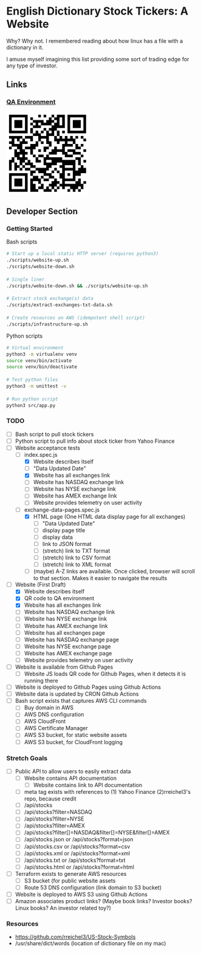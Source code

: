 # English Dictionary Stock Tickers: A Website
Why? Why not. I remembered reading about how linux has a file with a dictionary in it.

I amuse myself imagining this list providing some sort of trading edge for any type of investor.

## Links

### [QA Environment](https://aallbrig.github.io/english-dictionary-stocks/)
![QR code for QA environment](media/qa-env-qr-code.png)
## Developer Section

### Getting Started
Bash scripts
```bash
# Start up a local static HTTP server (requires python3)
./scripts/website-up.sh
./scripts/website-down.sh

# Single liner
./scripts/website-down.sh && ./scripts/website-up.sh

# Extract stock exchange(s) data
./scripts/extract-exchanges-txt-data.sh

# Create resources on AWS (idempotent shell script)
./scripts/infrastructure-up.sh
```

Python scripts
```bash
# Virtual environment
python3 -m virtualenv venv
source venv/bin/activate
source venv/bin/deactivate

# Test python files
python3 -m unittest -v

# Run python script
python3 src/app.py
```

### TODO
- [ ] Bash script to pull stock tickers
- [ ] Python script to pull info about stock ticker from Yahoo Finance
- [ ] Website acceptance tests
    - [ ] index.spec.js
        - [x] Website describes itself
        - [ ] "Data Updated Date"
        - [x] Website has all exchanges link
        - [ ] Website has NASDAQ exchange link
        - [ ] Website has NYSE exchange link
        - [ ] Website has AMEX exchange link
        - [ ] Website provides telemetry on user activity
    - [ ] exchange-data-pages.spec.js
        - [x] HTML page (One HTML data display page for all exchanges)
            - [ ] "Data Updated Date"
            - [ ] display page title
            - [ ] display data
            - [ ] link to JSON format
            - [ ] (stretch) link to TXT format
            - [ ] (stretch) link to CSV format
            - [ ] (stretch) link to XML format
        
        - [ ] (maybe) A-Z links are available. Once clicked, browser will scroll to that section. Makes it easier to navigate the results
- [ ] Website (First Draft)
    - [x] Website describes itself
    - [x] QR code to QA environment
    - [x] Website has all exchanges link
    - [ ] Website has NASDAQ exchange link
    - [ ] Website has NYSE exchange link
    - [ ] Website has AMEX exchange link
    - [ ] Website has all exchanges page
    - [ ] Website has NASDAQ exchange page
    - [ ] Website has NYSE exchange page
    - [ ] Website has AMEX exchange page
    - [ ] Website provides telemetry on user activity
- [ ] Website is available from Github Pages
    - [ ] Website JS loads QR code for Github Pages, when it detects it is running there
- [ ] Website is deployed to Github Pages using Github Actions
- [ ] Website data is updated by CRON Github Actions
- [ ] Bash script exists that captures AWS CLI commands
    - [ ] Buy domain in AWS
    - [ ] AWS DNS configuration
    - [ ] AWS CloudFront
    - [ ] AWS Certificate Manager
    - [ ] AWS S3 bucket, for static website assets
    - [ ] AWS S3 bucket, for CloudFront logging

### Stretch Goals
- [ ] Public API to allow users to easily extract data
    - [ ] Website contains API documentation
        - [ ] Website contains link to API documentation
    - [ ] meta tag exists with references to (1) Yahoo Finance (2)rreichel3's repo, because credit
    - [ ] /api/stocks
    - [ ] /api/stocks?filter=NASDAQ
    - [ ] /api/stocks?filter=NYSE
    - [ ] /api/stocks?filter=AMEX
    - [ ] /api/stocks?filter[]=NASDAQ&filter[]=NYSE&filter[]=AMEX
    - [ ] /api/stocks.json or /api/stocks?format=json
    - [ ] /api/stocks.csv or /api/stocks?format=csv
    - [ ] /api/stocks.xml or /api/stocks?format=xml
    - [ ] /api/stocks.txt or /api/stocks?format=txt
    - [ ] /api/stocks.html or /api/stocks?format=html
- [ ] Terraform exists to generate AWS resources
    - [ ] S3 bucket (for public website assets
    - [ ] Route 53 DNS configuration (link domain to S3 bucket)
- [ ] Website is deployed to AWS S3 using Github Actions
- [ ] Amazon associates product links? (Maybe book links? Investor books? Linux books? An investor related toy?)

### Resources
- https://github.com/rreichel3/US-Stock-Symbols
- /usr/share/dict/words (location of dictionary file on my mac)
